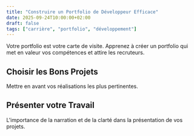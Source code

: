 ```yaml
---
title: "Construire un Portfolio de Développeur Efficace"
date: 2025-09-24T10:00:00+02:00
draft: false
tags: ["carrière", "portfolio", "développement"]
---
```

Votre portfolio est votre carte de visite. Apprenez à créer un portfolio qui met en valeur vos compétences et attire les recruteurs.

## Choisir les Bons Projets
Mettre en avant vos réalisations les plus pertinentes.

## Présenter votre Travail
L'importance de la narration et de la clarté dans la présentation de vos projets.
